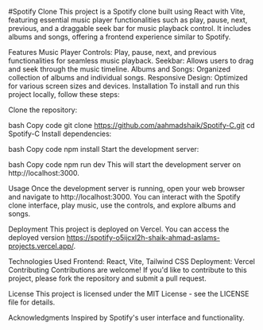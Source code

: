 #Spotify Clone
This project is a Spotify clone built using React with Vite, featuring essential music player functionalities such as play, pause, next, previous, and a draggable seek bar for music playback control. It includes albums and songs, offering a frontend experience similar to Spotify.

Features
Music Player Controls: Play, pause, next, and previous functionalities for seamless music playback.
Seekbar: Allows users to drag and seek through the music timeline.
Albums and Songs: Organized collection of albums and individual songs.
Responsive Design: Optimized for various screen sizes and devices.
Installation
To install and run this project locally, follow these steps:

Clone the repository:

bash
Copy code
git clone https://github.com/aahmadshaik/Spotify-C.git
cd Spotify-C
Install dependencies:

bash
Copy code
npm install
Start the development server:

bash
Copy code
npm run dev
This will start the development server on http://localhost:3000.

Usage
Once the development server is running, open your web browser and navigate to http://localhost:3000. You can interact with the Spotify clone interface, play music, use the controls, and explore albums and songs.

Deployment
This project is deployed on Vercel. You can access the deployed version https://spotify-o5ijcxl2h-shaik-ahmad-aslams-projects.vercel.app/.

Technologies Used
Frontend: React, Vite, Tailwind CSS
Deployment: Vercel
Contributing
Contributions are welcome! If you'd like to contribute to this project, please fork the repository and submit a pull request.

License
This project is licensed under the MIT License - see the LICENSE file for details.

Acknowledgments
Inspired by Spotify's user interface and functionality.

